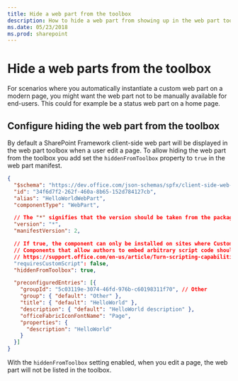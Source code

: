 ```yaml
---
title: Hide a web part from the toolbox
description: How to hide a web part from showing up in the web part toolbox on a modern page
ms.date: 05/23/2018
ms.prod: sharepoint
---
```


# Hide a web parts from the toolbox

For scenarios where you automatically instantiate a custom web part on a modern page, you might want the web part not to be manually available for end-users. This could for example be a status web part on a home page.

## Configure hiding the web part from the toolbox

By default a SharePoint Framework client-side web part will be displayed in the web part toolbox when a user edit a page. To allow hiding the web part from the toolbox you add set the `hiddenFromToolbox` property to `true` in the web part manifest.

```json
{
  "$schema": "https://dev.office.com/json-schemas/spfx/client-side-web-part-manifest.schema.json",
  "id": "34f6d7f2-262f-460a-8b65-152d784127cb",
  "alias": "HelloWorldWebPart",
  "componentType": "WebPart",

  // The "*" signifies that the version should be taken from the package.json
  "version": "*",
  "manifestVersion": 2,

  // If true, the component can only be installed on sites where Custom Script is allowed.
  // Components that allow authors to embed arbitrary script code should set this to true.
  // https://support.office.com/en-us/article/Turn-scripting-capabilities-on-or-off-1f2c515f-5d7e-448a-9fd7-835da935584f
  "requiresCustomScript": false,
  "hiddenFromToolbox": true,

  "preconfiguredEntries": [{
    "groupId": "5c03119e-3074-46fd-976b-c60198311f70", // Other
    "group": { "default": "Other" },
    "title": { "default": "HelloWorld" },
    "description": { "default": "HelloWorld description" },
    "officeFabricIconFontName": "Page",
    "properties": {
      "description": "HelloWorld"
    }
  }]
}
```

With the `hiddenFromToolbox` setting enabled, when you edit a page, the web part will not be listed in the toolbox.